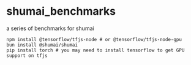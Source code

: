 # shumai_benchmarks
a series of benchmarks for shumai

```
npm install @tensorflow/tfjs-node # or @tensorflow/tfjs-node-gpu
bun install @shumai/shumai
pip install torch # you may need to install tensorflow to get GPU support on tfjs
```

